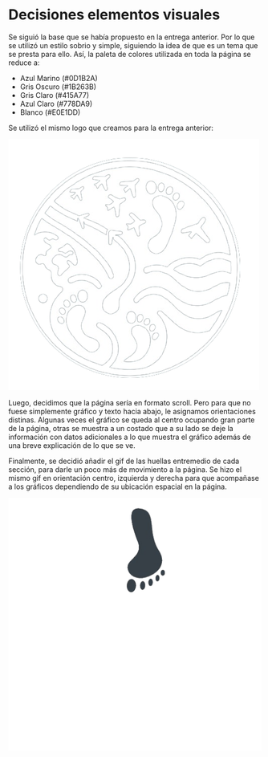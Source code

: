 # Decisiones elementos visuales

Se siguió la base que se había propuesto en la entrega anterior. Por lo que se utilizó un estilo sobrio y simple, siguiendo la idea de que es un tema que se presta para ello. Así, la paleta de colores utilizada en toda la página se reduce a:

- Azul Marino (#0D1B2A)
- Gris Oscuro (#1B263B)
- Gris Claro (#415A77)
- Azul Claro (#778DA9)
- Blanco (#E0E1DD)

Se utilizó el mismo logo que creamos para la entrega anterior: 

![Logo](./Propuesta_visualizaciones_atomicas/imagenes/LOGO.png)

Luego, decidimos que la página sería en formato scroll. Pero para que no fuese simplemente gráfico y texto hacia abajo, le asignamos orientaciones distinas. Algunas veces el gráfico se queda al centro ocupando gran parte de la página, otras se muestra a un costado que a su lado se deje la información con datos adicionales a lo que muestra el gráfico además de una breve explicación de lo que se ve. 

Finalmente, se decidió añadir el gif de las huellas entremedio de cada sección, para darle un poco más de movimiento a la página. Se hizo el mismo gif en orientación centro, izquierda y derecha para que acompañase a los gráficos dependiendo de su ubicación espacial en la página. 

![gif](./Propuesta_visualizaciones_atomicas/imagenes/caminacentro.gif)


